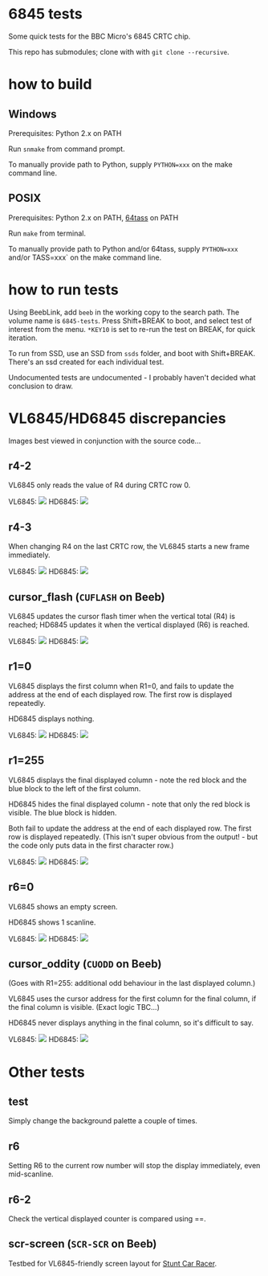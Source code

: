 # 6845 tests

Some quick tests for the BBC Micro's 6845 CRTC chip.

This repo has submodules; clone with with `git clone --recursive`.

# how to build

## Windows

Prerequisites: Python 2.x on PATH

Run `snmake` from command prompt.

To manually provide path to Python, supply `PYTHON=xxx` on the make
command line.

## POSIX

Prerequisites: Python 2.x on PATH,
[64tass](https://sourceforge.net/projects/tass64/) on PATH

Run `make` from terminal.

To manually provide path to Python and/or 64tass, supply `PYTHON=xxx`
and/or TASS=xxx` on the make command line.

# how to run tests

Using BeebLink, add `beeb` in the working copy to the search path. The
volume name is `6845-tests`. Press Shift+BREAK to boot, and select
test of interest from the menu. `*KEY10` is set to re-run the test on
BREAK, for quick iteration.

To run from SSD, use an SSD from `ssds` folder, and boot with
Shift+BREAK. There's an ssd created for each individual test.

Undocumented tests are undocumented - I probably haven't decided what
conclusion to draw.

# VL6845/HD6845 discrepancies

Images best viewed in conjunction with the source code...

## r4-2 ##

VL6845 only reads the value of R4 during CRTC row 0.

VL6845: <img src="pics/VL6845/r4-2.jpg">
HD6845: <img src="pics/HD6845/r4-2.jpg">

## r4-3 ##

When changing R4 on the last CRTC row, the VL6845 starts a new frame
immediately.

VL6845: <img src="pics/VL6845/r4-3.jpg">
HD6845: <img src="pics/HD6845/r4-3.jpg">

## cursor_flash (`CUFLASH` on Beeb) ##

VL6845 updates the cursor flash timer when the vertical total (R4) is
reached; HD6845 updates it when the vertical displayed (R6) is
reached.

VL6845: <img src="pics/VL6845/cursor_flash.jpg">
HD6845: <img src="pics/HD6845/cursor_flash.jpg">

## r1=0 ##

VL6845 displays the first column when R1=0, and fails to update the
address at the end of each displayed row. The first row is displayed
repeatedly.

HD6845 displays nothing.

VL6845: <img src="pics/VL6845/r1%3d0.jpg">
HD6845: <img src="pics/HD6845/r1%3d0.jpg">

## r1=255

VL6845 displays the final displayed column - note the red block and
the blue block to the left of the first column.

HD6845 hides the final displayed column - note that only the red block
is visible. The blue block is hidden.

Both fail to update the address at the end of each displayed row. The
first row is displayed repeatedly. (This isn't super obvious from the
output! - but the code only puts data in the first character row.)

VL6845: <img src="pics/VL6845/r1=255.jpg">
HD6845: <img src="pics/HD6845/r1=255.jpg">

## r6=0

VL6845 shows an empty screen.

HD6845 shows 1 scanline.

VL6845: <img src="pics/VL6845/r6=0.jpg">
HD6845: <img src="pics/HD6845/r6=0.jpg">

## cursor_oddity (`CUODD` on Beeb)

(Goes with R1=255: additional odd behaviour in the last displayed
column.)

VL6845 uses the cursor address for the first column for the final
column, if the final column is visible. (Exact logic TBC...)

HD6845 never displays anything in the final column, so it's difficult
to say.

VL6845: <img src="pics/VL6845/cursor_oddity.jpg">
HD6845: <img src="pics/HD6845/cursor_oddity.jpg">

# Other tests

## test ##

Simply change the background palette a couple of times.

## r6 ##

Setting R6 to the current row number will stop the display
immediately, even mid-scanline.

## r6-2 ##

Check the vertical displayed counter is compared using ==.

## scr-screen (`SCR-SCR` on Beeb) ##

Testbed for VL6845-friendly screen layout for
[Stunt Car Racer](https://github.com/kieranhj/scr-beeb).
